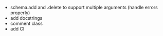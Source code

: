 - schema.add and .delete to support multiple arguments (handle errors properly)
- add docstrings
- comment class
- add CI
